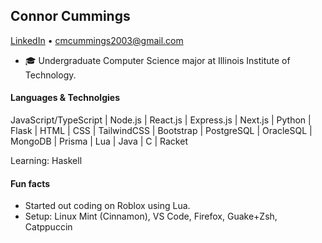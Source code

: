 ## Connor Cummings
[LinkedIn](https://www.linkedin.com/in/connormcummings/) • cmcummings2003@gmail.com

* 🎓 Undergraduate Computer Science major at Illinois Institute of Technology.

#### Languages & Technolgies
JavaScript/TypeScript | Node.js | React.js | Express.js | Next.js | Python | Flask | HTML | CSS | TailwindCSS | Bootstrap | PostgreSQL | OracleSQL | MongoDB | Prisma | Lua | Java | C | Racket

Learning: Haskell

#### Fun facts
* Started out coding on Roblox using Lua.
* Setup: Linux Mint (Cinnamon), VS Code, Firefox, Guake+Zsh, Catppuccin
